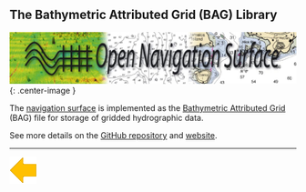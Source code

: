## The Bathymetric Attributed Grid (BAG) Library

![logo](../resources/bag.jpg){: .center-image }

The [navigation surface](https://en.wikipedia.org/wiki/Navigation_surface) is implemented as the 
[Bathymetric Attributed Grid](https://en.wikipedia.org/wiki/Bathymetric_attributed_grid) 
(BAG) file for storage of gridded hydrographic data.

See more details on the [GitHub repository](https://github.com/OpenNavigationSurface) 
and [website](http://opennavsurf.org/).

***

[![Back to Projects](../resources/back.png)](../projects.md)
